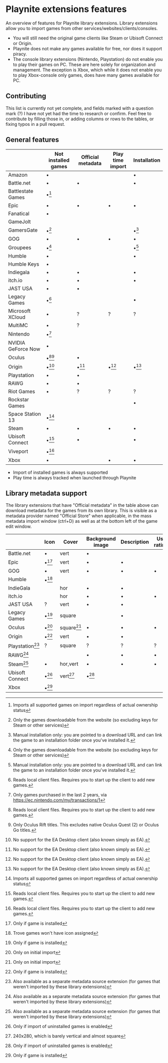 # Playnite extensions features
An overview of features for Playnite library extensions. Library extensions allow you to import games from other services/websites/clients/consoles.

* You will still need the original game clients like Steam or Ubisoft Connect or Origin.
* Playnite does not make any games available for free, nor does it support piracy.
* The console library extensions (Nintendo, Playstation) do not enable you to play their games on PC. These are here solely for organization and management. The exception is Xbox, which while it does not enable you to play Xbox-console only games, does have many games available for PC.

## Contributing
This list is currently not yet complete, and fields marked with a question mark (?) I have not yet had the time to research or confirm. Feel free to contribute by filling those in, or adding columns or rows to the tables, or fixing typos in a pull request.

## General features

|                    | Not installed games | Official metadata | Play time import | Installation |
| ------------------ | ------------------- | ----------------- | ---------------- | ------------ |
| Amazon             | •                   |                   |                  | •            |
| Battle.net         | •                   | •                 |                  | •            |
| Battlestate Games  | •[^g]               |                   |                  |              |
| Epic               | •                   | •                 | •                | •            |
| Fanatical          | •                   |                   |                  |              |
| GameJolt           |                     |                   |                  |              |
| GamersGate         | •[^d]               |                   |                  | •[^c]        |
| GOG                | •                   | •                 | •                | •            |
| Groupees           | •[^d]               |                   |                  | •[^c]        |
| Humble             | •                   |                   |                  | •            |
| Humble Keys        | •                   |                   |                  |              |
| Indiegala          | •                   | •                 |                  | •            |
| itch.io            | •                   | •                 |                  | •            |
| JAST USA           | •                   | •                 |                  |              |
| Legacy Games       | •[^a]               |                   |                  | •            |
| Microsoft XCloud   | •                   | ?                 | ?                | ?            |
| MultiMC            | •                   | ?                 |                  |              |
| Nintendo           | •[^f]               |                   |                  |              |
| NVIDIA GeForce Now | •                   |                   |                  |              |
| Oculus             | •[^a][^b]           | •                 |                  |              |
| Origin             | •[^e]               | •[^e]             | •[^e]            | •[^e]        |
| Playstation        | •                   | •                 |                  |              |
| RAWG               | •                   | •                 |                  |              |
| Riot Games         | •                   | ?                 | ?                | ?            |
| Rockstar Games     |                     |                   |                  | •            |
| Space Station 13   | •[^g]               |                   |                  |              |
| Steam              | •                   | •                 | •                | •            |
| Ubisoft Connect    | •[^a]               | •                 |                  | •            |
| Viveport           | •[^a]               |                   |                  |              |
| Xbox               | •                   |                   | •                | •            |

* Import of installed games is always supported
* Play time is always tracked when launched through Playnite

[^a]: Reads local client files. Requires you to start up the client to add new games.
[^b]: Only Oculus Rift titles. This excludes native Oculus Quest (2) or Oculus Go titles.
[^c]: Manual installation only: you are pointed to a download URL and can link the game to an installation folder once you've installed it.
[^d]: Only the games downloadable from the website (so excluding keys for Steam or other services)
[^e]: No support for the EA Desktop client (also known simply as EA).
[^f]: Only games purchased in the last 2 years, via https://ec.nintendo.com/my/transactions/1
[^g]: Imports all supported games on import regardless of actual ownership status

## Library metadata support
The library extensions that have "Official metadata" in the table above can download metadata for the games from its own library. This is visible as a metadata provider named "Official Store" when applicable, in the mass metadata import window (ctrl+D) as well as at the bottom left of the game edit window.

|                 | Icon  | Cover      | Background image | Description | User ratings | Install size | Tags |
| --------------- | ----- | ---------- | ---------------- | ----------- | ------------ | ------------ | ---- |
| Battle.net      | •     | vert       | •                |             |              |              |      |
| Epic            | •[^1] | vert       | •                | •           |              |              |      |
| GOG             | •     | vert       | •                | •           | •            | •            | •    |
| Humble          | •[^3] |            |                  |             |              |              |      |
| IndieGala       |       | hor        | •                | •           |              |              |      |
| itch.io         |       | hor        | •                | •           | •            |              |      |
| JAST USA        | ?     | vert       | •                | •           |              |              |      |
| Legacy Games    | •[^1] | square     |                  | •           |              | •            |      |
| Oculus          | •[^4] | square[^4] | •                | •           | •            | •            |      |
| Origin          | •[^1] | vert       | •                | •           |              |              |      |
| Playstation[^5] | ?     | square     | ?                | ?           | ?            |              |      |
| RAWG[^5]        |       |            | •                | •           | •            |              | •    |
| Steam[^5]       | •     | hor,vert   | •                | •           | •            |              | •    |
| Ubisoft Connect | •[^2] | vert[^6]   | •[^2]            |             |              |              |      |
| Xbox            | •[^1] |            |                  |             |              |              |      |

[^1]: Only if game is installed
[^2]: Only if import of uninstalled games is enabled
[^3]: Trove games won't have icon assigned
[^4]: Only on initial import
[^5]: Also available as a separate metadata source extension (for games that weren't imported by these library extensions)
[^6]: 240x280, which is barely vertical and almost square
